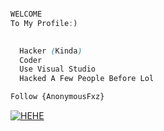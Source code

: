 
```javascript

WELCOME
To My Profile:)
```


```css
  
  Hacker (Kinda)
  Coder 
  Use Visual Studio
  Hacked A Few People Before Lol 
```


```css
Follow {AnonymousFxz}
```




<a href="https://github.com/AnonymousFxz" target="_blank"><img src="https://avatars.githubusercontent.com/u/117674270?s=96&v=4" alt="HEHE"></a>
